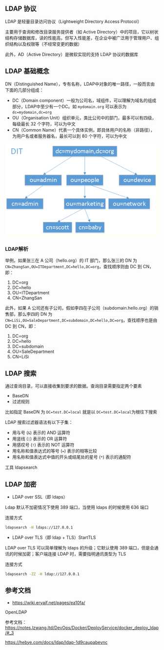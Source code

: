 ## LDAP 协议

LDAP 是轻量目录访问协议（Lightweight Directory Access Protocol）

主要用于查询和修改目录服务提供者（如 Active Directory）中的项目，它以树状结构存储数据库，读的性能高，但写入性能差，在企业中被广泛用于管理用户、组织结构以及权限等（不经常变更的数据）

此外，AD（Active Directory）是微软实现的支持 LDAP 协议的数据库

## LDAP 基础概念

DN（Distinguished Name），专有名称，LDAP中对象的唯一路径，一般而言由下面的几部分组成：

- DC（Domain component）一般为公司名，域组件，可以理解为域名的组成部分，LDAP中至少有一个DC。如 `mydomain.org` 可以表示为 `dc=mydomain,dc=org`
- OU（Organisation Unit）组织单元，类比公司中的部门，最多可以有四级，每级最长 32 个字符，可以为中文
- CN（Common Name）代表一个具体实例，即具体用户的名称（非路径），为用户名或者服务器名，最长可以到 80 个字符，可以为中文

![img](./.assets/LDAP/dit.png)

### LDAP解析

举例，如果张三在 A 公司（hello.org）的 IT 部门，那么张三的 DN 为`CN=ZhangSan,OU=ITDepartment,DC=hello,DC=org`，查找顺序则由 DC 到 CN，即：

1. DC=org
2. DC=hello
3. OU=ITDepartment
4. CN=ZhangSan

此外，如果 A 公司还有子公司，假如李四在子公司（subdomain.hello.org）的销售部，那么李四的 DN 为`CN=LiSi,OU=SaleDepartment,DC=subdomain,DC=hello,DC=org`，查找顺序也是由 DC 到 CN，即：

1. DC=org
2. DC=hello
3. DC=subdomain
4. OU=SaleDepartment
5. CN=LiSi

## LDAP 搜索

通过查询目录，可以直接收集到要求的数据。查询目录需要指定两个要素

- BaseDN
- 过滤规则

比如指定 BaseDN 为 `DC=test.DC=local` 就是以 `DC=test.DC=local`为根往下搜索

LDAP 搜索过滤器语法有以下子集：

- 用与号 (`&`) 表示的 AND 运算符
- 用竖线 (`|`) 表示的 OR 运算符
- 用感叹号 (`!`) 表示的 NOT 运算符
- 用名称和值表达式的等号 (`=`) 表示的相等比较
- 用名称和值表达式中值的开头或结尾处的星号 (`*`) 表示的通配符

工具 ldapsearch

## LDAP 加密

- LDAP over SSL（即 ldaps）

Ldap 默认不加密情况下使用 389 端口，当使用 ldaps 的时候使用 636 端口

连接方式

```bash
ldapsearch -H ldaps://127.0.0.1
```

- LDAP over TLS（即 ldap + TLS）StartTLS

LDAP over TLS 可以简单理解为 ldaps 的升级；它默认使用 389 端口，但是会通讯的时候加密；客户端连接 LDAP 时，需要指明通讯类型为 TLS

连接方式

```bash
ldapsearch -ZZ -H ldap://127.0.0.1
```

## 参考文档

- <https://wiki.eryajf.net/pages/ea10fa/>

OpenLDAP

参考文档：<https://notes.lzwang.ltd/DevOps/Docker/DeployService/docker_deploy_ldap/#_3>

<https://hebye.com/docs/ldap/ldap-1d9caupabevnc>